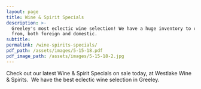 ```yaml
---
layout: page
title: Wine & Spirit Specials
description: >-
  Greeley's most eclectic wine selection! We have a huge inventory to choose
  from, both foreign and domestic.
subtitle:
permalink: /wine-spirits-specials/
pdf_path: /assets/images/5-15-18.pdf
pdf_image_path: /assets/images/5-15-18-2.jpg
---
```


Check out our latest Wine & Spirit Specials on sale today, at Westlake Wine & Spirits.  We have the best eclectic wine selection in Greeley.